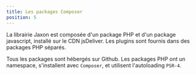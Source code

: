 ```yaml
---
title: Les packages Composer
position: 5
---
```


La librairie Jaxon est composée d'un package PHP et d'un package javascript, installé sur le CDN jsDeliver.
Les plugins sont fournis dans des packages PHP séparés.

Tous les packages sont hébergés sur Github. Les packages PHP ont un namespace, s'installent avec `Composer`, et utilisent l'autoloading `PSR-4`.  

